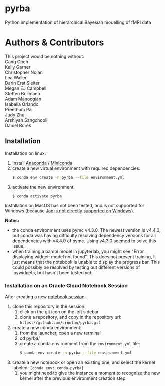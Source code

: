 # pyrba
Python implementation of hierarchical Bayesian modelling of fMRI data

# Authors & Contributors
This project would be nothing without:  
Gang Chen  
Kelly Garner  
Christopher Nolan  
Lea Waller  
Darin Erat Sleiter  
Megan EJ Campbell  
Steffen Bollmann  
Adam Manoogian  
Isabella Orlando  
Preethom Pal  
Judy Zhu  
Arshiyan Sangchooli  
Daniel Borek  


## Installation

Installation on linux:

1. Install [Anaconda](https://docs.anaconda.com/anaconda/install/index.html) / [Miniconda](https://docs.conda.io/en/latest/miniconda.html)
1. create a new virtual environment with required dependencies:
    ```bash
    $ conda env create -n pyrba --file environment.yml
    ```
1. activate the new environment:
    ```bash
    $ conda activate pyrba
    ```

Installation on MacOS has not been tested, and is not supported for Windows (because [Jax is not directly supported on Windows](https://www.pymc.io/projects/docs/en/latest/installation.html)).

**Notes:**
* the conda environment uses pymc v4.3.0. The newest version is v4.4.0, but conda was having difficulty resolving dependency versions for all dependencies with v4.4.0 of pymc. Using v4.3.0 seemed to solve this issue.
* when training a bambi model in jupyterlab, you might see "Error displaying widget: model not found". This does not prevent training, it just means that the notebook is unable to display the progress bar. This could possibly be resolved by testing out different versions of ipywidgets, but hasn't been tested yet.


### Installation on an Oracle Cloud Notebook Session

After creating a new [notebook session](https://docs.oracle.com/en-us/iaas/data-science/using/manage-notebook-sessions.htm#create-notebooks):

1. clone this repository in the session:
    1. click on the git icon on the left sidebar
    1. clone a repository, and copy in the repository url: `https://github.com/crnolan/pyrba.git`
1. create a new conda environment:
    1. from the launcher, open a new terminal
    2. cd pyrba/
    1. create a conda environment from the `environment.yml` file:
        ```bash
        $ conda env create -n pyrba --file environment.yml
        ```
1. create a new notebook or open an existing one, and select the kernel labeled: `[conda env:.conda-pyrba]`
    1. you might need to give the instance a moment to recognize the new kernel after the previous environment creation step

